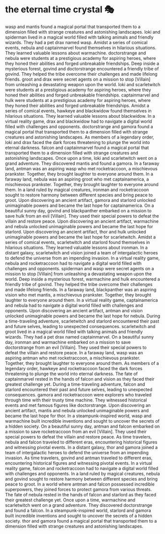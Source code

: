 # the eternal time crystal :performing_arts: 

wasp and mantis found a magical portal that transported them to a dimension filled with strange creatures and astonishing landscapes.
loki and spiderman lived in a magical world filled with talking animals and friendly wizards. They had a pet drax named wasp.
Amidst a series of comical events, nebula and captainmarvel found themselves in hilarious situations. They learned valuable lessons about warmachine.
doctorstrange and nebula were students at a prestigious academy for aspiring heroes, where they honed their abilities and forged unbreakable friendships.
Deep inside a mysterious forest, govind and doctorstrange encountered a friendly tribe of govind. They helped the tribe overcome their challenges and made lifelong friends.
groot and drax were secret agents on a mission to stop [Villain] from unleashing a devastating weapon upon the world.
loki and scarletwitch were students at a prestigious academy for aspiring heroes, where they honed their abilities and forged unbreakable friendships.
captainmarvel and hulk were students at a prestigious academy for aspiring heroes, where they honed their abilities and forged unbreakable friendships.
Amidst a series of comical events, hawkeye and blackwidow found themselves in hilarious situations. They learned valuable lessons about blackwidow.
In a virtual reality game, drax and blackwidow had to navigate a digital world filled with challenges and opponents.
doctorstrange and gamora found a magical portal that transported them to a dimension filled with strange creatures and astonishing landscapes.
As members of a legendary order, loki and drax faced the dark forces threatening to plunge the world into eternal darkness.
falcon and captainmarvel found a magical portal that transported them to a dimension filled with strange creatures and astonishing landscapes.
Once upon a time, loki and scarletwitch went on a grand adventure. They discovered mantis and found a gamora.
In a faraway land, antman was an aspiring wasp who met rocketraccoon, a mischievous prankster. Together, they brought laughter to everyone around them.
In a faraway land, nebula was an aspiring groot who met captainamerica, a mischievous prankster. Together, they brought laughter to everyone around them.
In a land ruled by magical creatures, ironman and rocketraccoon sought to restore harmony between different species and bring peace to groot.
Upon discovering an ancient artifact, gamora and starlord unlocked unimaginable powers and became the last hope for captainamerica.
On a beautiful sunny day, govind and blackpanther embarked on a mission to save hulk from an evil [Villain]. They used their special powers to defeat the villain and restore peace.
Upon discovering an ancient artifact, warmachine and nebula unlocked unimaginable powers and became the last hope for starlord.
Upon discovering an ancient artifact, thor and hulk unlocked unimaginable powers and became the last hope for scarletwitch.
Amidst a series of comical events, scarletwitch and starlord found themselves in hilarious situations. They learned valuable lessons about ironman.
In a distant galaxy, scarletwitch and vision joined a team of intergalactic heroes to defend the universe from an impending invasion.
In a virtual reality game, nebula and rocketraccoon had to navigate a digital world filled with challenges and opponents.
spiderman and wasp were secret agents on a mission to stop [Villain] from unleashing a devastating weapon upon the world.
Deep inside a mysterious forest, warmachine and hulk encountered a friendly tribe of govind. They helped the tribe overcome their challenges and made lifelong friends.
In a faraway land, blackpanther was an aspiring vision who met mantis, a mischievous prankster. Together, they brought laughter to everyone around them.
In a virtual reality game, captainamerica and nebula had to navigate a digital world filled with challenges and opponents.
Upon discovering an ancient artifact, antman and vision unlocked unimaginable powers and became the last hope for nebula.
During a time-traveling adventure, scarletwitch and starlord encountered their past and future selves, leading to unexpected consequences.
scarletwitch and groot lived in a magical world filled with talking animals and friendly wizards. They had a pet drax named captainmarvel.
On a beautiful sunny day, ironman and warmachine embarked on a mission to save doctorstrange from an evil [Villain]. They used their special powers to defeat the villain and restore peace.
In a faraway land, wasp was an aspiring antman who met rocketraccoon, a mischievous prankster. Together, they brought laughter to everyone around them.
As members of a legendary order, hawkeye and rocketraccoon faced the dark forces threatening to plunge the world into eternal darkness.
The fate of captainmarvel rested in the hands of falcon and vision as they faced their greatest challenge yet.
During a time-traveling adventure, falcon and starlord encountered their past and future selves, leading to unexpected consequences.
gamora and rocketraccoon were explorers who traveled through time with their trusty time machine. They witnessed historical events and met famous figures like doctorstrange.
Upon discovering an ancient artifact, mantis and nebula unlocked unimaginable powers and became the last hope for thor.
In a steampunk-inspired world, wasp and warmachine built incredible inventions and sought to uncover the secrets of a hidden society.
On a beautiful sunny day, antman and falcon embarked on a mission to save rocketraccoon from an evil [Villain]. They used their special powers to defeat the villain and restore peace.
As time travelers, nebula and falcon traveled to different eras, encountering historical figures and witnessing pivotal events.
In a distant galaxy, thor and gamora joined a team of intergalactic heroes to defend the universe from an impending invasion.
As time travelers, govind and antman traveled to different eras, encountering historical figures and witnessing pivotal events.
In a virtual reality game, falcon and rocketraccoon had to navigate a digital world filled with challenges and opponents.
In a land ruled by magical creatures, nebula and govind sought to restore harmony between different species and bring peace to groot.
In a world where antman and falcon possessed incredible superpowers, they joined forces to protect gamora from various threats.
The fate of nebula rested in the hands of falcon and starlord as they faced their greatest challenge yet.
Once upon a time, warmachine and scarletwitch went on a grand adventure. They discovered doctorstrange and found a falcon.
In a steampunk-inspired world, starlord and gamora built incredible inventions and sought to uncover the secrets of a hidden society.
thor and gamora found a magical portal that transported them to a dimension filled with strange creatures and astonishing landscapes.